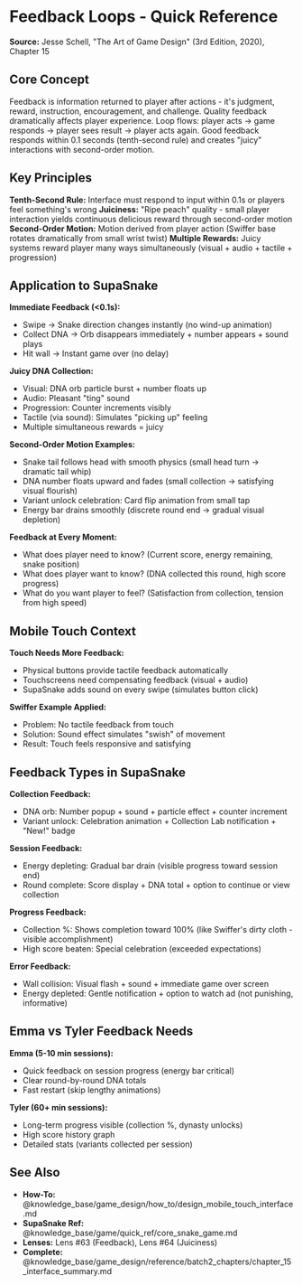 # Feedback Loops - Quick Reference

**Source:** Jesse Schell, "The Art of Game Design" (3rd Edition, 2020), Chapter 15

## Core Concept

Feedback is information returned to player after actions - it's judgment, reward, instruction, encouragement, and challenge. Quality feedback dramatically affects player experience. Loop flows: player acts → game responds → player sees result → player acts again. Good feedback responds within 0.1 seconds (tenth-second rule) and creates "juicy" interactions with second-order motion.

## Key Principles

**Tenth-Second Rule:** Interface must respond to input within 0.1s or players feel something's wrong
**Juiciness:** "Ripe peach" quality - small player interaction yields continuous delicious reward through second-order motion
**Second-Order Motion:** Motion derived from player action (Swiffer base rotates dramatically from small wrist twist)
**Multiple Rewards:** Juicy systems reward player many ways simultaneously (visual + audio + tactile + progression)

## Application to SupaSnake

**Immediate Feedback (<0.1s):**
- Swipe → Snake direction changes instantly (no wind-up animation)
- Collect DNA → Orb disappears immediately + number appears + sound plays
- Hit wall → Instant game over (no delay)

**Juicy DNA Collection:**
- Visual: DNA orb particle burst + number floats up
- Audio: Pleasant "ting" sound
- Progression: Counter increments visibly
- Tactile (via sound): Simulates "picking up" feeling
- Multiple simultaneous rewards = juicy

**Second-Order Motion Examples:**
- Snake tail follows head with smooth physics (small head turn → dramatic tail whip)
- DNA number floats upward and fades (small collection → satisfying visual flourish)
- Variant unlock celebration: Card flip animation from small tap
- Energy bar drains smoothly (discrete round end → gradual visual depletion)

**Feedback at Every Moment:**
- What does player need to know? (Current score, energy remaining, snake position)
- What does player want to know? (DNA collected this round, high score progress)
- What do you want player to feel? (Satisfaction from collection, tension from high speed)

## Mobile Touch Context

**Touch Needs More Feedback:**
- Physical buttons provide tactile feedback automatically
- Touchscreens need compensating feedback (visual + audio)
- SupaSnake adds sound on every swipe (simulates button click)

**Swiffer Example Applied:**
- Problem: No tactile feedback from touch
- Solution: Sound effect simulates "swish" of movement
- Result: Touch feels responsive and satisfying

## Feedback Types in SupaSnake

**Collection Feedback:**
- DNA orb: Number popup + sound + particle effect + counter increment
- Variant unlock: Celebration animation + Collection Lab notification + "New!" badge

**Session Feedback:**
- Energy depleting: Gradual bar drain (visible progress toward session end)
- Round complete: Score display + DNA total + option to continue or view collection

**Progress Feedback:**
- Collection %: Shows completion toward 100% (like Swiffer's dirty cloth - visible accomplishment)
- High score beaten: Special celebration (exceeded expectations)

**Error Feedback:**
- Wall collision: Visual flash + sound + immediate game over screen
- Energy depleted: Gentle notification + option to watch ad (not punishing, informative)

## Emma vs Tyler Feedback Needs

**Emma (5-10 min sessions):**
- Quick feedback on session progress (energy bar critical)
- Clear round-by-round DNA totals
- Fast restart (skip lengthy animations)

**Tyler (60+ min sessions):**
- Long-term progress visible (collection %, dynasty unlocks)
- High score history graph
- Detailed stats (variants collected per session)

## See Also

- **How-To:** @knowledge_base/game_design/how_to/design_mobile_touch_interface.md
- **SupaSnake Ref:** @knowledge_base/game/quick_ref/core_snake_game.md
- **Lenses:** Lens #63 (Feedback), Lens #64 (Juiciness)
- **Complete:** @knowledge_base/game_design/reference/batch2_chapters/chapter_15_interface_summary.md
